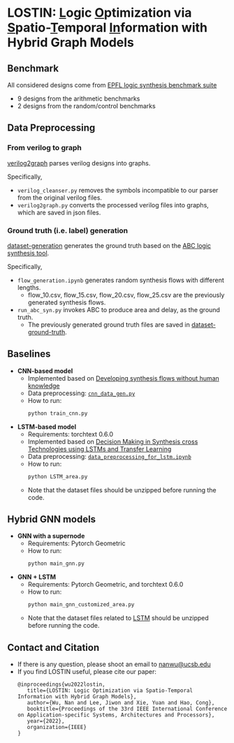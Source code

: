 # LOSTIN: <ins>L</ins>ogic <ins>O</ins>ptimization via <ins>S</ins>patio-<ins>T</ins>emporal <ins>In</ins>formation with Hybrid Graph Models

## Benchmark

All considered designs come from [EPFL logic synthesis benchmark suite](https://github.com/lsils/benchmarks)
- 9 designs from the arithmetic benchmarks
- 2 designs from the random/control benchmarks

## Data Preprocessing
### From verilog to graph
[verilog2graph](https://github.com/lydiawunan/LOSTIN/tree/main/verilog2graph) parses verilog designs into graphs. 

Specifically,
- `verilog_cleanser.py` removes the symbols incompatible to our parser from the original verilog files.
- `verilog2graph.py` converts the processed verilog files into graphs, which are saved in json files.

### Ground truth (i.e. label) generation
[dataset-generation](https://github.com/lydiawunan/LOSTIN/tree/main/dataset-generation) generates the ground truth based on the [ABC logic synthesis tool](https://github.com/berkeley-abc/abc).

Specifically,
- `flow_generation.ipynb` generates random synthesis flows with different lengths.
   - flow_10.csv, flow_15.csv, flow_20.csv, flow_25.csv are the previously generated synthesis flows.
- `run_abc_syn.py` invokes ABC to produce area and delay, as the ground truth.
   - The previously generated ground truth files are saved in [dataset-ground-truth](https://github.com/lydiawunan/LOSTIN/tree/main/dataset-ground-truth).

## Baselines
- **CNN-based model**
   - Implemented based on [Developing synthesis flows without human knowledge](https://arxiv.org/abs/1804.05714)
   - Data preprocessing: [`cnn_data_gen.py`](https://github.com/lydiawunan/LOSTIN/blob/main/CNN/cnn_data_gen.py)
   - How to run:
      ```python
      python train_cnn.py
      ```
- **LSTM-based model**
   - Requirements: torchtext 0.6.0
   - Implemented based on [Decision Making in Synthesis cross Technologies using LSTMs
and Transfer Learning](https://ycunxi.github.io/cunxiyu/papers/MLCAD2020.pdf)
   - Data preprocessing: [`data_preprocessing_for_lstm.ipynb`](https://github.com/lydiawunan/LOSTIN/blob/main/LSTM/data_preprocessing_for_lstm.ipynb)
   - How to run:
      ```python
      python LSTM_area.py
      ```
   - Note that the dataset files should be unzipped before running the code.

## Hybrid GNN models
- **GNN with a supernode**
   - Requirements: Pytorch Geometric
   - How to run:
      ```python
      python main_gnn.py
      ``` 
- **GNN + LSTM**
   - Requirements: Pytorch Geometric, and torchtext 0.6.0
   - How to run:
      ```python
      python main_gnn_customized_area.py
      ```
   - Note that the dataset files related to [LSTM](https://github.com/lydiawunan/LOSTIN/tree/main/GNN-LSTM/lstm) should be unzipped before running the code.

## Contact and Citation
- If there is any question, please shoot an email to nanwu@ucsb.edu
- If you find LOSTIN useful, please cite our paper:
   ```
   @inproceedings{wu2022lostin,
      title={LOSTIN: Logic Optimization via Spatio-Temporal Information with Hybrid Graph Models},
      author={Wu, Nan and Lee, Jiwon and Xie, Yuan and Hao, Cong},
      booktitle={Proceedings of the 33rd IEEE International Conference on Application-specific Systems, Architectures and Processors},
      year={2022},
      organization={IEEE}
   }
   ```
